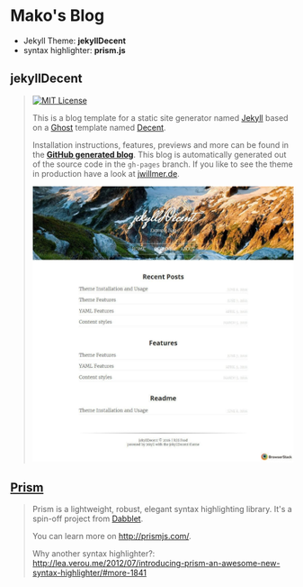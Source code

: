 # Mako's Blog

- Jekyll Theme: **jekyllDecent**
- syntax highlighter: **prism.js**

## jekyllDecent

> [![MIT License](https://img.shields.io/badge/license-MIT-green.svg)](#license)
>
> This is a blog template for a static site generator named [Jekyll](https://jekyllrb.com/docs/home/)
> based on a [Ghost](https://ghost.org) template named [Decent](https://github.com/serenader2014/decent).
>
> Installation instructions, features, previews and more can be found in the
> **[GitHub generated blog](http://jwillmer.github.io/jekyllDecent)**.
> This blog is automatically generated out of the source code in the `gh-pages` branch.
> If you like to see the theme in production have a look at [jwillmer.de](http://jwillmer.de).
>
> [![](./media/img/2016-06-08-Readme-front-page-previewe.jpg)](http://jwillmer.github.io/jekyllDecent)

## [Prism](http://prismjs.com/)

> Prism is a lightweight, robust, elegant syntax highlighting library.
> It's a spin-off project from [Dabblet](http://dabblet.com/).
>
> You can learn more on http://prismjs.com/.
>
> Why another syntax highlighter?:
> http://lea.verou.me/2012/07/introducing-prism-an-awesome-new-syntax-highlighter/#more-1841
